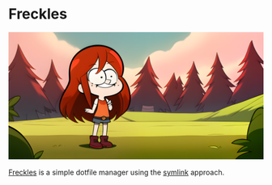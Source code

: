 # Freckles

![](./freckles/banner.png)

[Freckles] is a simple dotfile manager using the [symlink] approach.

[Freckles]:https://github.com/rsteube/freckles
[symlink]:https://en.wikipedia.org/wiki/Symbolic_link
